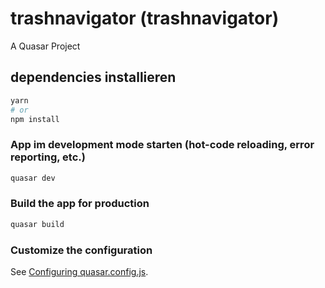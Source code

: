 # trashnavigator (trashnavigator)

A Quasar Project

## dependencies installieren
```bash
yarn
# or
npm install
```

### App im development mode starten (hot-code reloading, error reporting, etc.) 
```bash
quasar dev
```


### Build the app for production
```bash
quasar build
```

### Customize the configuration
See [Configuring quasar.config.js](https://v2.quasar.dev/quasar-cli-vite/quasar-config-js).
